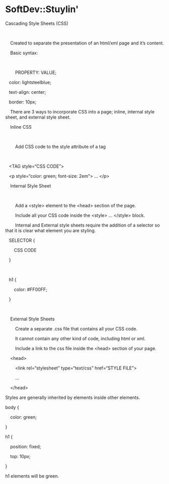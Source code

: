 # SoftDev::Stuylin'

Cascading Style Sheets (CSS)

      


    Created to separate the presentation of an html/xml page and it’s content.  


  


    Basic syntax:  


      


        PROPERTY: VALUE;  


  


   color: lightsteelblue;

   text-align: center;

   border: 10px;  


  


    There are 3 ways to incorporate CSS into a page; inline, internal style sheet, and external style sheet.  


  


    Inline CSS  


      


        Add CSS code to the style attribute of a tag

          


   &lt;TAG style=“CSS CODE”&gt;  


  


   &lt;p style=“color: green; font-size: 2em”&gt; … &lt;/p&gt;  


  


    Internal Style Sheet  


      


        Add a &lt;style&gt; element to the &lt;head&gt; section of the page.  


        Include all your CSS code inside the &lt;style&gt; … &lt;/style&gt; block.  


  


        Internal and External style sheets require the addition of a selector so that it is clear what element you are styling.  


  


   SELECTOR {

       CSS CODE

   }

     


   h1 {  


       color: #FF00FF;  


   }  


   


    External Style Sheets  


  


        Create a separate .css file that contains all your CSS code.   


        It cannot contain any other kind of code, including html or xml.  


  


        Include a link to the css file inside the &lt;head&gt; section of your page.  


  


    &lt;head&gt;  


        &lt;link rel=“stylesheet” type=“text/css” href=“STYLE FILE”&gt;

        ...  


    &lt;/head&gt;  


  


Styles are generally inherited by elements inside other elements.

  


body {

    color: green;  


}

  


h1 {

    position: fixed;  


    top: 10px;  


}

  


h1 elements will be green.

  

